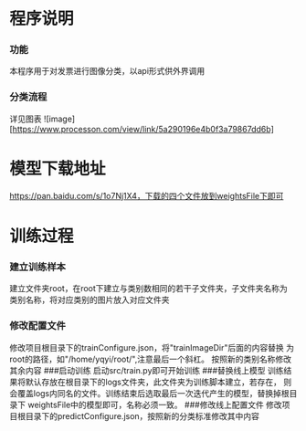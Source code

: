 # 程序说明
### 功能
本程序用于对发票进行图像分类，以api形式供外界调用
### 分类流程
详见图表
![image][https://www.processon.com/view/link/5a290196e4b0f3a79867dd6b]

# 模型下载地址
https://pan.baidu.com/s/1o7Nj1X4，下载的四个文件放到weightsFile下即可

# 训练过程
### 建立训练样本
   建立文件夹root，在root下建立与类别数相同的若干子文件夹，子文件夹名称为
类别名称，将对应类别的图片放入对应文件夹
### 修改配置文件
   修改项目根目录下的trainConfigure.json，将"trainImageDir"后面的内容替换
为root的路径，如"/home/yqyi/root/",注意最后一个斜杠。
   按照新的类别名称修改其余内容
###启动训练
   启动src/train.py即可开始训练
###替换线上模型
   训练结果将默认存放在根目录下的logs文件夹，此文件夹为训练脚本建立，若存在，
   则会覆盖logs内同名的文件。训练结束后选取最后一次迭代产生的模型，替换掉根目录下
   weightsFile中的模型即可，名称必须一致。
###修改线上配置文件
   修改项目根目录下的predictConfigure.json，按照新的分类标准修改其中内容
